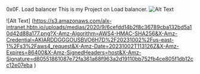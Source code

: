 0x0F. Load balancer
This is my Project on Load balancer.
![Alt Text](https://s3.amazonaws.com/intranet-projects-files/holbertonschool-sysadmin_devops/275/qfdked8.png)

![Alt Text] (https://s3.amazonaws.com/alx-intranet.hbtn.io/uploads/medias/2020/9/6cefdd14b2f8c36789cba132bd5a10d42d88a177.png?X-Amz-Algorithm=AWS4-HMAC-SHA256&X-Amz-Credential=AKIARDDGGGOUSBVO6H7D%2F20231002%2Fus-east-1%2Fs3%2Faws4_request&X-Amz-Date=20231002T113126Z&X-Amz-Expires=86400&X-Amz-SignedHeaders=host&X-Amz-Signature=d80551861087e72fa361a68f963a2d19110bb752fb4ce805f1db12cc12e07eba
)
